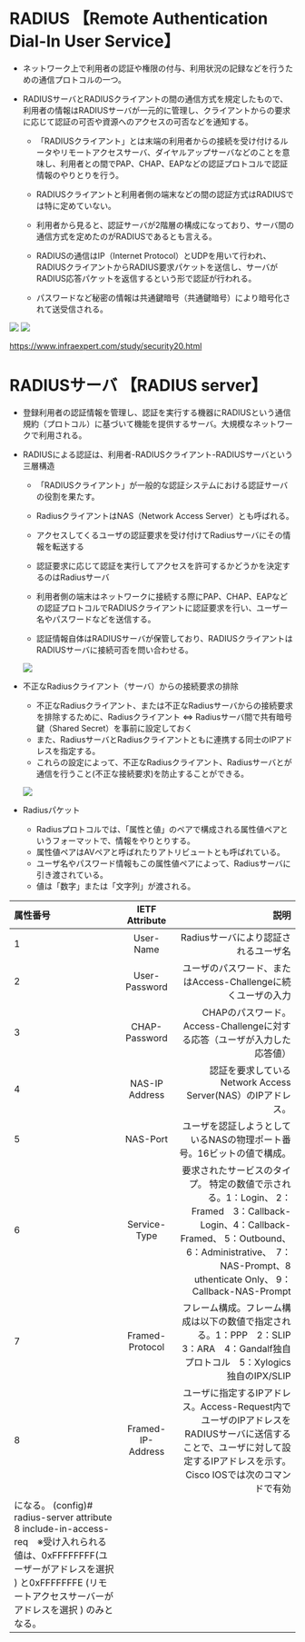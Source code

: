 # RADIUS 【Remote Authentication Dial-In User Service】
- ネットワーク上で利用者の認証や権限の付与、利用状況の記録などを行うための通信プロトコルの一つ。
- RADIUSサーバとRADIUSクライアントの間の通信方式を規定したもので、利用者の情報はRADIUSサーバが一元的に管理し、クライアントからの要求に応じて認証の可否や資源へのアクセスの可否などを通知する。

    - 「RADIUSクライアント」とは末端の利用者からの接続を受け付けるルータやリモートアクセスサーバ、ダイヤルアップサーバなどのことを意味し、利用者との間でPAP、CHAP、EAPなどの認証プロトコルで認証情報のやりとりを行う。
    - RADIUSクライアントと利用者側の端末などの間の認証方式はRADIUSでは特に定めていない。
    - 利用者から見ると、認証サーバが2階層の構成になっており、サーバ間の通信方式を定めたのがRADIUSであるとも言える。

    - RADIUSの通信はIP（Internet Protocol）とUDPを用いて行われ、RADIUSクライアントからRADIUS要求パケットを送信し、サーバがRADIUS応答パケットを返信するという形で認証が行われる。
    - パスワードなど秘密の情報は共通鍵暗号（共通鍵暗号）により暗号化されて送受信される。


![](../../PICTURE/Authentication/radius_01.png)
![](../../PICTURE/Authentication/radius_02.png)


https://www.infraexpert.com/study/security20.html

# RADIUSサーバ 【RADIUS server】
- 登録利用者の認証情報を管理し、認証を実行する機器にRADIUSという通信規約（プロトコル）に基づいて機能を提供するサーバ。大規模なネットワークで利用される。


- RADIUSによる認証は、利用者-RADIUSクライアント-RADIUSサーバという三層構造
    - 「RADIUSクライアント」が一般的な認証システムにおける認証サーバの役割を果たす。
    - RadiusクライアントはNAS（Network Access Server）とも呼ばれる。
    - アクセスしてくるユーザの認証要求を受け付けてRadiusサーバにその情報を転送する

    - 認証要求に応じて認証を実行してアクセスを許可するかどうかを決定するのはRadiusサーバ

    - 利用者側の端末はネットワークに接続する際にPAP、CHAP、EAPなどの認証プロトコルでRADIUSクライアントに認証要求を行い、ユーザー名やパスワードなどを送信する。
    - 認証情報自体はRADIUSサーバが保管しており、RADIUSクライアントはRADIUSサーバに接続可否を問い合わせる。

    ![](../../PICTURE/Authentication/radius1.png)

- 不正なRadiusクライアント（サーバ）からの接続要求の排除
    - 不正なRadiusクライアント、または不正なRadiusサーバからの接続要求を排除するために、Radiusクライアント ⇔ Radiusサーバ間で共有暗号鍵（Shared Secret）を事前に設定しておく
    - また、RadiusサーバとRadiusクライアントともに連携する同士のIPアドレスを指定する。
    - これらの設定によって、不正なRadiusクライアント、Radiusサーバとが通信を行うこと(不正な接続要求)を防止することができる。

    ![](../../PICTURE/Authentication/radius2.png)

- Radiusパケット
    - Radiusプロトコルでは、「属性と値」のペアで構成される属性値ペアというフォーマットで、情報をやりとりする。
    - 属性値ペアはAVペアと呼ばれたりアトリビュートとも呼ばれている。
    - ユーザ名やパスワード情報もこの属性値ペアによって、Radiusサーバに引き渡されている。
    - 値は「数字」または「文字列」が渡される。

| 属性番号 | IETF Attribute | 説明 |
|:------|:--------:|-------:|
|1	|User-Name| Radiusサーバにより認証されるユーザ名|
|2	|User-Password | ユーザのパスワード、またはAccess-Challengeに続くユーザの入力|
|3	|CHAP-Password | CHAPのパスワード。Access-Challengeに対する応答（ユーザが入力した応答値）|
|4	|NAS-IP Address	| 認証を要求しているNetwork Access Server(NAS）のIPアドレス。|
|5	|NAS-Port | ユーザを認証しようとしているNASの物理ポート番号。16ビットの値で構成。|
|6	|Service-Type | 要求されたサービスのタイプ。 特定の数値で示される。1：Login、 2：Framed　3：Callback-Login、4：Callback-Framed、 5：Outbound、 6：Administrative、　7：NAS-Prompt、8 uthenticate Only、 9：Callback-NAS-Prompt|
|7	|Framed-Protocol | フレーム構成。フレーム構成は以下の数値で指定される。1：PPP　2：SLIP　3：ARA　4：Gandalf独自プロトコル　5：Xylogics 独自のIPX/SLIP|
|8	|Framed-IP-Address | ユーザに指定するIPアドレス。Access-Request内でユーザのIPアドレスをRADIUSサーバに送信することで、ユーザに対して設定するIPアドレスを示す。Cisco IOSでは次のコマンドで有効
になる。 (config)# radius-server attribute 8 include-in-access-req　※受け入れられる値は、0xFFFFFFFF(ユーザーがアドレスを選択 ) と0xFFFFFFFE (リモートアクセスサーバーがアドレスを選択 ) のみとなる。|